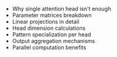 - Why single attention head isn't enough
- Parameter matrices breakdown
- Linear projections in detail
- Head dimension calculations
- Pattern specialization per head
- Output aggregation mechanisms
- Parallel computation benefits
